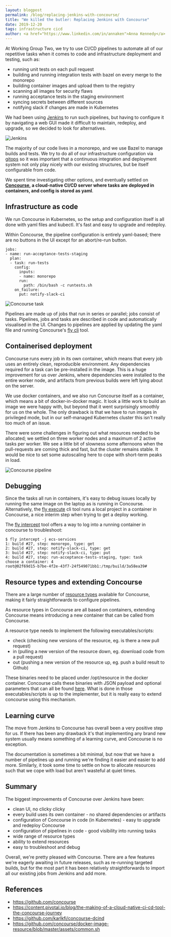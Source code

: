 ```yaml
---
layout: blogpost
permalink: /blog/replacing-jenkins-with-concourse/
title: "We killed the butler: Replacing Jenkins with Concourse"
date: 2019-12-20
tags: infrastructure cicd
author: <a href="https://www.linkedin.com/in/annaken">Anna Kennedy</a> and <a href="https://www.linkedin.com/in/hihrig/">Holger Ihrig</a>
---
```


At Working Group Two, we try to use CI/CD pipelines to automate all of our repetitive tasks when it comes to code and infrastructure deployment and testing, such as:

* running unit tests on each pull request
* building and running integration tests with bazel on every merge to the monorepo
* building container images and upload them to the registry
* scanning all images for security flaws
* running acceptance tests in the staging environment
* syncing secrets between different sources
* notifying slack if changes are made in Kubernetes

We had been using [Jenkins](https://jenkins.io/) to run such pipelines, but having to configure it by navigating a web GUI made it difficult to maintain, redeploy, and upgrade, so we decided to look for alternatives.

![Jenkins](/img/blog/jenkins-to-concourse/jenkins.png)

The majority of our code lives in a monorepo, and we use Bazel to manage builds and tests.
We try to do all of our infrastructure configuration via [gitops](https://www.gitops.tech/) so it was important that a continuous integration and deployment system not only play nicely with our existing structures, but be itself configurable from code.

We spent time investigating other options, and eventually settled on **[Concourse](https://concourse-ci.org/), a cloud-native CI/CD server where tasks are deployed in containers, and config is stored as yaml**.


## Infrastructure as code

We run Concourse in Kubernetes, so the setup and configuration itself is all done with yaml files and kubectl. It's fast and easy to upgrade and redeploy.

Within Concourse, the pipeline configuration is entirely yaml-based; there are no buttons in the UI except for an abort/re-run button.

```
jobs:
- name: run-acceptance-tests-staging
  plan:
  - task: run-tests
    config:
      inputs:
      - name: monorepo
      run:
        path: /bin/bash -c runtests.sh
    on_failure:
      put: notify-slack-ci
```

![Concourse task](/img/blog/jenkins-to-concourse/concourse_task.png)

Pipelines are made up of jobs that run in series or parallel; jobs consist of tasks.
Pipelines, jobs and tasks are described in code and automatically visualised in the UI.
Changes to pipelines are applied by updating the yaml file and running Concourse's [fly cli](https://concourse-ci.org/fly.html) tool.


## Containerised deployment

Concourse runs every job in its own container, which means that every job uses an entirely clean, reproducible environment. Any dependencies required for a task can be pre-installed in the image.
This is a huge improvement for us over Jenkins, where dependencies were installed to the entire worker node, and artifacts from previous builds were left lying about on the server.

We use docker containers, and we also run Concourse itself as a container, which means a bit of docker-in-docker magic.
It look a little work to build an image we were happy with, but beyond that it went surprisingly smoothly for us on the whole.
The only drawback is that we have to run images in privileged mode, but in our self-managed Kubernetes cluster this isn't really too much of an issue.

There were some challenges in figuring out what resources needed to be allocated; we settled on three worker nodes and a maximum of 2 active tasks per worker. We see a little bit of slowness some afternoons when the pull-requests are coming thick and fast, but the cluster remains stable. It would be nice to set some autoscaling here to cope with short-term peaks in load.

![Concourse pipeline](/img/blog/jenkins-to-concourse/concourse_pipeline.png)


## Debugging

Since the tasks all run in containers, it's easy to debug issues locally by running the same image on the laptop as is running in Concourse.
Alternatively, the [fly execute](https://concourse-ci.org/running-tasks.html#fly-execute) cli tool runs a local project in a container in Concourse, a nice interim step when trying to get a deploy working.

The [fly intercept](https://concourse-ci.org/builds.html#fly-intercept) tool offers a way to log into a running container in concourse to troubleshoot:

```
$ fly intercept -j ecs-services
1: build #27, step: monorepo, type: get
2: build #27, step: notify-slack-ci, type: get
3: build #27, step: notify-slack-ci, type: put
4: build #27, step: run-acceptance-tests-staging, type: task
choose a container: 4
root@02f69d15-b7be-4f2e-43f7-24f549071bb1:/tmp/build/3a58ea39#

```

## Resource types and extending Concourse

There are a large number of [resource types](https://github.com/concourse/concourse/wiki/Resource-Types) available for Concourse, making it fairly straightforwards to configure pipelines.

As resource types in Concourse are all based on containers, extending Concourse means introducing a new container that can be called from Concourse.

A resource type needs to implement the following executables/scripts:

* check (checking new versions of the resource, eg. is there a new pull request)
* in (pulling a new version of the resource down, eg. download code from a pull request)
* out (pushing a new version of the resource up, eg. push a build result to Github)

These binaries need to be placed under /opt/resource in the docker container.
Concourse calls these binaries with JSON payload and optional parameters that can all be found [here](https://concourse-ci.org/implementing-resource-types.html).
What is done in those executables/scripts is up to the implementer, but it is really easy to extend concourse using this mechanism.


## Learning curve

The move from Jenkins to Concourse has overall been a very positive step for us. If there has been any drawback it's that implementing any brand new system usually means something of a learning curve, and Concourse is no exception.

The documentation is sometimes a bit minimal, but now that we have a number of pipelines up and running we're finding it easier and easier to add more.
Similarly, it took some time to settle on how to allocate resources such that we cope with load but aren't wasteful at quiet times.


## Summary

The biggest improvements of Concourse over Jenkins have been:

* clean UI, no clicky clicky
* every build uses its own container - no shared dependencies or artifacts
* configuration of Concourse in code (in Kubernetes) - easy to upgrade and redeploy Concourse
* configuration of pipelines in code - good visibility into running tasks
* wide range of resource types
* ability to extend resources
* easy to troubleshoot and debug

Overall, we're pretty pleased with Concourse. There are a few features we're eagerly awaiting in future releases, such as re-running targeted builds, but for the most part it has been relatively straightforwards to import all our existing jobs from Jenkins and add more.


## References

* https://github.com/concourse
* https://content.pivotal.io/blog/the-making-of-a-cloud-native-ci-cd-tool-the-concourse-journey
* https://github.com/karlkfi/concourse-dcind
* https://github.com/concourse/docker-image-resource/blob/master/assets/common.sh

